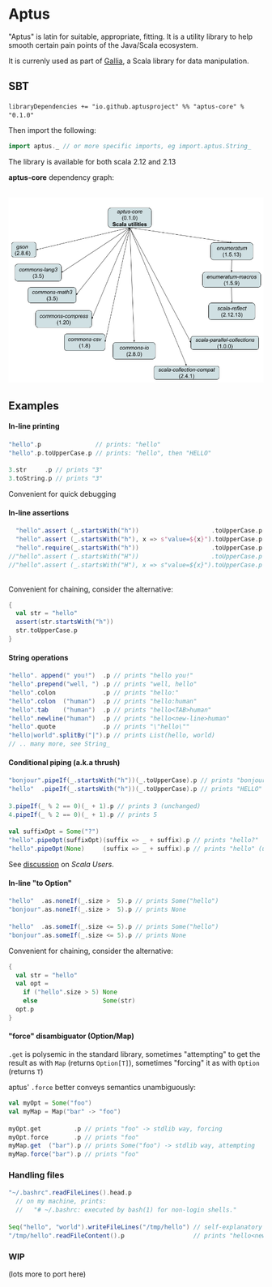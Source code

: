 # Aptus

"Aptus" is latin for suitable, appropriate, fitting. It is a utility library to help smooth certain pain points of the Java/Scala ecosystem.

It is currenly used as part of [Gallia](https://github.com/galliaproject/gallia-core/blob/master/README.md#210129170214), a Scala library for data manipulation.

## SBT
`libraryDependencies += "io.github.aptusproject" %% "aptus-core" % "0.1.0"`

Then import the following:

```scala
import aptus._ // or more specific imports, eg import.aptus.String_
```

The library is available for both scala 2.12 and 2.13

<a name="210121153149"></a>
**aptus-core** dependency graph:<br/><br/>
<div style="text-align:center"><img src="./dependencies.png" alt="core dependency graph"></div>

## Examples

#### In-line printing
<a name="210531093421"></a><a name="printing"></a>
```scala
"hello".p               // prints: "hello"
"hello".p.toUpperCase.p // prints: "hello", then "HELLO"

3.str     .p // prints "3"
3.toString.p // prints "3"
```
Convenient for quick debugging

#### In-line assertions
<a name="210531093422"></a><a name="in-line-assertions"></a>
```scala
  "hello".assert (_.startsWith("h"))                    .toUpperCase.p // prints "HELLO"
  "hello".assert (_.startsWith("h"), x => s"value=${x}").toUpperCase.p // prints "HELLO"    
  "hello".require(_.startsWith("h"))                    .toUpperCase.p // prints "HELLO"   
//"hello".assert (_.startsWith("H"))                    .toUpperCase.p // throws AssertionError
//"hello".assert (_.startsWith("H"), x => s"value=${x}").toUpperCase.p // throws AssertionError:
                                                                       //   assertion failed: value=hello
```
Convenient for chaining, consider the alternative:
```scala
{
  val str = "hello"
  assert(str.startsWith("h"))
  str.toUpperCase.p
}
```

#### String operations
<a name="210531093423"></a><a name="string-ops"></a>
```scala
"hello". append(" you!")  .p // prints "hello you!"
"hello".prepend("well, ") .p // prints "well, hello"
"hello".colon             .p // prints "hello:"
"hello".colon  ("human")  .p // prints "hello:human"
"hello".tab    ("human")  .p // prints "hello<TAB>human"
"hello".newline("human")  .p // prints "hello<new-line>human"
"hello".quote             .p // prints "\"hello\""
"hello|world".splitBy("|").p // prints List(hello, world)
// .. many more, see String_
```


#### Conditional piping (a.k.a thrush)
<a name="210531093424"></a><a name="conditional-piping"></a>
```scala
"bonjour".pipeIf(_.startsWith("h"))(_.toUpperCase).p // prints "bonjour" (unchanged)
"hello"  .pipeIf(_.startsWith("h"))(_.toUpperCase).p // prints "HELLO"

3.pipeIf(_ % 2 == 0)(_ + 1).p // prints 3 (unchanged)
4.pipeIf(_ % 2 == 0)(_ + 1).p // prints 5

val suffixOpt = Some("?")
"hello".pipeOpt(suffixOpt)(suffix => _ + suffix).p // prints "hello?"
"hello".pipeOpt(None)     (suffix => _ + suffix).p // prints "hello" (unchanged)
```

See [discussion](https://users.scala-lang.org/t/implicit-class-for-any-and-or-generic-type/501) on _Scala Users_.

#### In-line "to Option"
<a name="210531093425"></a><a name="in-line-to-option"></a>
```scala
"hello"  .as.noneIf(_.size >  5).p // prints Some("hello")
"bonjour".as.noneIf(_.size >  5).p // prints None

"hello"  .as.someIf(_.size <= 5).p // prints Some("hello")
"bonjour".as.someIf(_.size <= 5).p // prints None
```

Convenient for chaining, consider the alternative:
```scala
{
  val str = "hello"
  val opt =
    if ("hello".size > 5) None
    else                  Some(str)
  opt.p
}
```

#### "force" disambiguator (Option/Map)
<a name="210531093426"></a><a name="force-disambiguator"></a>

`.get` is polysemic in the standard library, sometimes "attempting" to get the result as with `Map` (returns `Option[T]`), sometimes "forcing" it as with `Option` (returns `T`)
   
aptus' `.force` better conveys semantics unambiguously:

```scala
val myOpt = Some("foo")
val myMap = Map("bar" -> "foo")

myOpt.get         .p // prints "foo" -> stdlib way, forcing 
myOpt.force       .p // prints "foo"
myMap.get  ("bar").p // prints Some("foo") -> stdlib way, attempting
myMap.force("bar").p // prints "foo"
```

### Handling files
<a name="210531093427"></a><a name="files-handling"></a>
```scala
"~/.bashrc".readFileLines().head.p
  // on my machine, prints:
  //   "# ~/.bashrc: executed by bash(1) for non-login shells."
  
Seq("hello", "world").writeFileLines("/tmp/hello") // self-explanatory
"/tmp/hello".readFileContent().p                   // prints "hello<new-line>world"
```

### WIP
<a name="210531093428"></a>
(lots more to port here)

